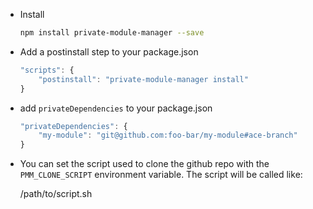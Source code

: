 * Install

    ```sh
    npm install private-module-manager --save
    ```

* Add a postinstall step to your package.json

    ```javascript
    "scripts": {
        "postinstall": "private-module-manager install"
    }

* add `privateDependencies` to your package.json

    ```javascript
    "privateDependencies": {
        "my-module": "git@github.com:foo-bar/my-module#ace-branch"
    }
    ```

* You can set the script used to clone the github repo with the `PMM_CLONE_SCRIPT` environment variable. The script will be called like:

    /path/to/script.sh <reponame> <repo-url> <directory to clone to>
